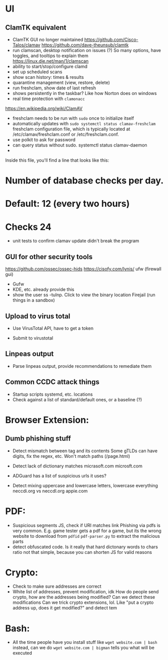 # UI
## ClamTK equivalent
- ClamTK GUI no longer maintained
https://github.com/Cisco-Talos/clamav
https://github.com/dave-theunsub/clamtk
- run clamscan, desktop notification on issues (?)
So many options, have toggles, and tooltips to explain them
https://linux.die.net/man/1/clamscan
- ability to start/stop/configure clamd
- set up scheduled scans
- show scan history: times & results
- quarantine management (view, restore, delete)
- run freshclam, show date of last refresh
- shows persistently in the taskbar? Like how Norton does on windows
- real time protection with `clamonacc`

https://en.wikipedia.org/wiki/ClamAV
- freshclam needs to be run with `sudo` once to initialize itself
- automatically updates with `sudo systemctl status clamav-freshclam`
freshclam configuration file, which is typically located at /etc/clamav/freshclam.conf or /etc/freshclam.conf.
- use polkit to ask for password
- can query status without sudo. systemctl status clamav-daemon
- 

Inside this file, you'll find a line that looks like this:

# Number of database checks per day.
# Default: 12 (every two hours)
# Checks 24

- unit tests to confirm clamav update didn't break the program

## GUI for other security tools
https://github.com/ossec/ossec-hids
https://cisofy.com/lynis/
ufw (firewall gui)
- Gufw
- KDE, etc. already provide this
- show the user ss -tulnp. Click to view the binary location
Firejail (run things in a sandbox)

## Upload to virus total
- Use VirusTotal API, have to get a token

- Submit to virustotal

## Linpeas output
- Parse linpeas output, provide recommendations to remediate them

## Common CCDC attack things
- Startup scripts systemd, etc. locations
- Check against a list of standard/default ones, or a baseline (?)

# Browser Extension:
## Dumb phishing stuff
- Detect mismatch between <a> tag and its contents
Some gTLDs can have digits, fix the regex, etc.
Won't match paths (/page.html)

- Detect lack of dictionary matches
micrasoft.com
microsft.com

- ADGuard has a list of suspicious urls it uses?

- Detect mixing uppercase and lowercase letters, lowercase everything
neccdi.org vs neccdl.org
appie.com

# PDF:
- Suspicious segments
JS, check if URI matches link
Phishing via pdfs is very common. E.g. game tester gets a pdf for a game, but its the wrong website to download from
`pdfid`
`pdf-parser.py` to extract the malicious parts
- detect obfuscated code. Is it really that hard
dictonary words to chars ratio
not that simple, because you can shorten JS for valid reasons

# Crypto:
- Check to make sure addresses are correct
- White list of addresses, prevent modification, idk
How do people send crypto, how are the addresses being modified? Can we detect these modifications
Can we trick crypto extensions, lol. Like "put a crypto address up, does it get modified?" and detect tem

# Bash:
- All the time people have you install stuff like `wget website.com | bash`
instead, can we do `wget website.com | bigman`
tells you what will be executed
